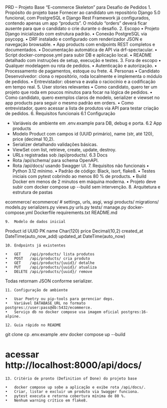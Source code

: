PRD – Projeto Base “E-commerce Skeleton” para Desafio de Pedidos
	1.	Propósito do projeto base
Fornecer ao candidato um repositório Django 5.0 funcional, com PostgreSQL e Django Rest Framework já configurados, contendo apenas um app “products”. O módulo “orders” deverá ficar ausente para que o candidato o crie durante o desafio.
	2.	Escopo
	•	Projeto Django inicializado com estrutura padrão.
	•	Conexão PostgreSQL via psycopg.
	•	DRF instalado e configurado com renderizador JSON e navegação browsable.
	•	App products com endpoints REST completos e documentados.
	•	Documentação automática de API via drf-spectacular.
	•	Script docker-compose.yml para subir DB e aplicação local.
	•	README detalhado com instruções de setup, execução e testes.
	3.	Fora de escopo
	•	Qualquer modelagem ou rota de pedidos.
	•	Autenticação e autorização.
	•	Processamento de pagamentos, estoque ou frete.
	4.	Personas
	•	Candidato Desenvolvedor: clona o repositório, roda localmente e implementa o módulo de pedidos.
	•	Entrevistador: observa e avalia o raciocínio e a codificação em tempo real.
	5.	User stories relevantes
	•	Como candidato, quero ter um projeto que roda em poucos minutos para focar na lógica de pedidos.
	•	Como candidato, quero exemplos claros de modelo, serializer e viewset no app products para seguir o mesmo padrão em orders.
	•	Como entrevistador, quero acessar a lista de produtos via API para testar criação de pedidos.
	6.	Requisitos funcionais
6.1 Configuração
- Variáveis de ambiente em .env.example para DB, debug e porta.
6.2 App products
- Modelo Product com campos id (UUID primário), name (str, até 120), price (decimal 10,2).
- Serializer detalhando validações básicas.
- ViewSet com list, retrieve, create, update, destroy.
- URLs registradas sob /api/products/.
6.3 Docs
- Rota /api/schema/ para schema OpenAPI.
- Rota /api/docs/ usando Swagger UI.
	7.	Requisitos não funcionais
	•	Python 3.12 mínimo.
	•	Padrão de código: Black, isort, flake8.
	•	Testes iniciais com pytest cobrindo ao menos 80 % de products.
	•	Build Docker em menos de 2 minutos em máquina moderna.
	•	Projeto deve subir com docker compose up --build sem intervenção.
	8.	Arquitetura e estrutura de pastas

ecommerce/
  ecommerce/        # settings, urls, asgi, wsgi
  products/
    migrations/
    models.py
    serializers.py
    views.py
    urls.py
    tests/
  manage.py
docker-compose.yml
Dockerfile
requirements.txt
README.md


	9.	Modelo de dados inicial

Product
  id           UUID        PK
  name         Char(120)
  price        Decimal(10,2)
  created_at   DateTime(auto_now_add)
  updated_at   DateTime(auto_now)


	10.	Endpoints já existentes

	•	GET    /api/products/ lista produtos
	•	POST   /api/products/ cria produto
	•	GET    /api/products/{uuid}/ detalhe
	•	PUT    /api/products/{uuid}/ atualiza
	•	DELETE /api/products/{uuid}/ remove
Todas retornam JSON conforme serializer.

	11.	Configuração de ambiente

	•	Usar Poetry ou pip-tools para gerenciar deps.
	•	Variável DATABASE_URL no formato postgres://user:pass@db:5432/ecommerce.
	•	Serviço db no docker compose usa imagem oficial postgres:16-alpine.

	12.	Guia rápido no README

git clone <repo>
cp .env.example .env
docker compose up --build
# acessar http://localhost:8000/api/docs/

	13.	Critério de pronto (Definition of Done) do projeto base

	•	docker compose up sobe a aplicação e exibe rota /api/docs/.
	•	Criar, listar e excluir um produto via Swagger funciona.
	•	pytest executa e retorna cobertura mínima de 80 %.
	•	Nenhum warning crítico em flake8.

